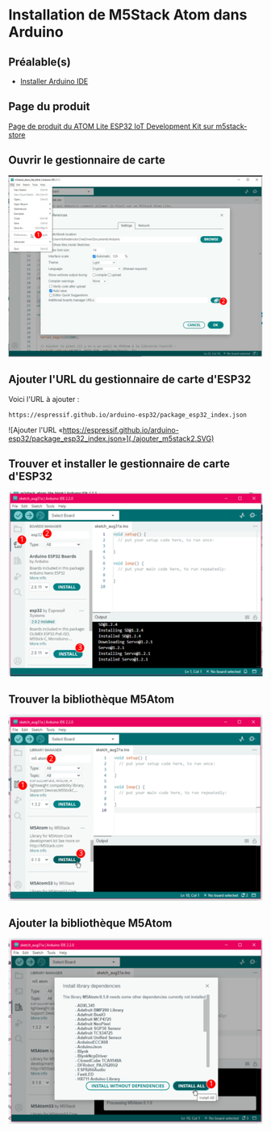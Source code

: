 # Installation de M5Stack Atom dans Arduino

## Préalable(s)

- [Installer Arduino IDE](arduino/ide/installation.md)

## Page du produit

 [Page de produit du ATOM Lite ESP32 IoT Development Kit sur m5stack-store](https://shop.m5stack.com/products/atom-lite-esp32-development-kit)

## Ouvrir le gestionnaire de carte

![Ouvrir les préférences et trouver la section «Additional boards manager URLs» en bas](./ajouter_m5stack1.SVG)

## Ajouter l'URL du gestionnaire de carte d'ESP32

Voici l'URL à ajouter : 
```
https://espressif.github.io/arduino-esp32/package_esp32_index.json
```
![Ajouter l'URL «https://espressif.github.io/arduino-esp32/package_esp32_index.json»](./ajouter_m5stack2.SVG)

## Trouver et installer le gestionnaire de carte d'ESP32

![Installer le gestionnaire de carte ESP32](./ajouter_m5stack3.SVG)

## Trouver la bibliothèque M5Atom

![Trouver la bibliothèque M5Atom](./ajouter_m5atom1.SVG)

## Ajouter la bibliothèque M5Atom

![Installer la bibliothèque M5Atom avec toutes les dépendances](./ajouter_m5atom2.SVG)
